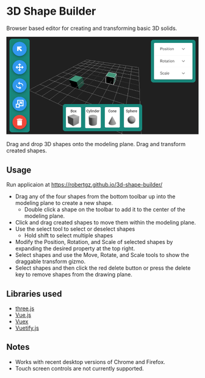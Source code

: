# 3D Shape Builder

Browser based editor for creating and transforming basic 3D solids.

![screen capture](src/assets/screen-capture2020-02-20.png)

Drag and drop 3D shapes onto the modeling plane. Drag and transform created shapes.

## Usage
Run applicaion at https://robertgz.github.io/3d-shape-builder/

* Drag any of the four shapes from the bottom toolbar up into the modeling plane to create a new shape.
  * Double click a shape on the toolbar to add it to the center of the modeling plane.
* Click and drag created shapes to move them within the modeling plane.
* Use the select tool to select or deselect shapes
  * Hold shift to select multiple shapes
* Modify the Position, Rotation, and Scale of selected shapes by expanding the desired property at the top right.
* Select shapes and use the Move, Rotate, and Scale tools to show the draggable transform gizmo.
* Select shapes and then click the red delete button or press the delete key to remove shapes from the drawing plane.

## Libraries used
* [three.js](https://threejs.org/)
* [Vue.js](https://vuejs.org/)
* [Vuex](https://vuex.vuejs.org/)
* [Vuetify.js](https://vuetifyjs.com/)

## Notes
* Works with recent desktop versions of Chrome and Firefox.
* Touch screen controls are not currently supported.
